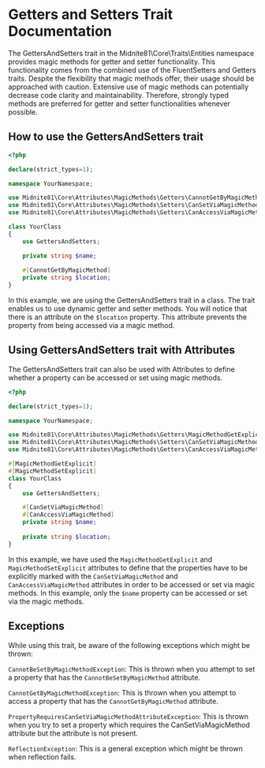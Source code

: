 # Getters and Setters Trait Documentation

The GettersAndSetters trait in the Midnite81\Core\Traits\Entities namespace provides magic methods for getter and setter
functionality. This functionality comes from the combined use of the FluentSetters and Getters traits. Despite the
flexibility that magic methods offer, their usage should be approached with caution. Extensive use of magic methods can
potentially decrease code clarity and maintainability. Therefore, strongly typed methods are preferred for getter and
setter functionalities whenever possible.

## How to use the GettersAndSetters trait

```php
<?php

declare(strict_types=1);

namespace YourNamespace;

use Midnite81\Core\Attributes\MagicMethods\Getters\CannotGetByMagicMethod;use Midnite81\Core\Traits\Entities\GettersAndSetters;
use Midnite81\Core\Attributes\MagicMethods\Setters\CanSetViaMagicMethod;
use Midnite81\Core\Attributes\MagicMethods\Getters\CanAccessViaMagicMethod;

class YourClass
{
    use GettersAndSetters;

    private string $name;
    
    #[CannotGetByMagicMethod]
    private string $location;
}
```

In this example, we are using the GettersAndSetters trait in a class. The trait enables us to use dynamic getter and
setter methods. You will notice that there is an attribute on the `$location` property. This attribute prevents the 
property from being accessed via a magic method.

## Using GettersAndSetters trait with Attributes

The GettersAndSetters trait can also be used with Attributes to define whether a property can be accessed or set using
magic methods.

```php
<?php

declare(strict_types=1);

namespace YourNamespace;

use Midnite81\Core\Attributes\MagicMethods\Getters\MagicMethodGetExplicit;use Midnite81\Core\Attributes\MagicMethods\Setters\MagicMethodSetExplicit;use Midnite81\Core\Traits\Entities\GettersAndSetters;
use Midnite81\Core\Attributes\MagicMethods\Setters\CanSetViaMagicMethod;
use Midnite81\Core\Attributes\MagicMethods\Getters\CanAccessViaMagicMethod;

#[MagicMethodGetExplicit]
#[MagicMethodSetExplicit]
class YourClass
{
    use GettersAndSetters;

    #[CanSetViaMagicMethod]
    #[CanAccessViaMagicMethod]
    private string $name;
    
    private string $location;
}
```

In this example, we have used the `MagicMethodGetExplicit` and `MagicMethodSetExplicit` attributes to define that the
properties have to be explicitly marked with the `CanSetViaMagicMethod` and `CanAccessViaMagicMethod` attributes in 
order to be accessed or set via magic methods. In this example, only the `$name` property can be accessed or set via
the magic methods.

## Exceptions

While using this trait, be aware of the following exceptions which might be thrown:

`CannotBeSetByMagicMethodException`: This is thrown when you attempt to set a property that has the
`CannotBeSetByMagicMethod` attribute.

`CannotGetByMagicMethodException`: This is thrown when you attempt to access a property that has the
`CannotGetByMagicMethod` attribute.

`PropertyRequiresCanSetViaMagicMethodAttributeException`: This is thrown when you try to set a property which requires 
the CanSetViaMagicMethod attribute but the attribute is not present.

`ReflectionException`: This is a general exception which might be thrown when reflection fails.

